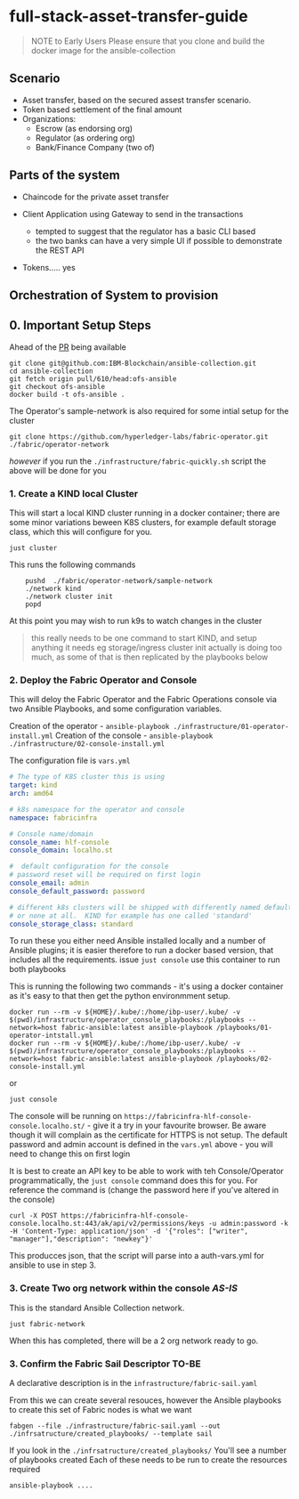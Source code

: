 # full-stack-asset-transfer-guide

> NOTE to Early Users Please ensure that you clone and build the docker image for the ansible-collection
## Scenario

- Asset transfer, based on the secured assest transfer scenario.
- Token based settlement of the final amount
- Organizations: 
    - Escrow (as endorsing org)
    - Regulator (as ordering org)
    - Bank/Finance Company (two of)




## Parts of the system

- Chaincode for the private asset transfer
- Client Application using Gateway to send in the transactions
    - tempted to suggest that the regulator has a basic CLI based 
    - the two banks can have a very simple UI if possible to demonstrate the REST API

- Tokens..... yes

## Orchestration of System to provision

## 0. Important Setup Steps 

Ahead of the [PR](https://github.com/IBM-Blockchain/ansible-collection/pull/610/files) being available

```
git clone git@github.com:IBM-Blockchain/ansible-collection.git
cd ansible-collection
git fetch origin pull/610/head:ofs-ansible
git checkout ofs-ansible
docker build -t ofs-ansible .
```

The Operator's sample-network is also required for some intial setup for the cluster
```
git clone https://github.com/hyperledger-labs/fabric-operator.git ./fabric/operator-network
```

_however_ if you run the `./infrastructure/fabric-quickly.sh` script the above will be done for you

### 1. Create a KIND local Cluster

This will start a local KIND cluster running in a docker container; there are some minor variations beween K8S clusters, for example default storage class, which this will configure for you.

```shell
just cluster
```

This runs the following commands

```shell
    pushd  ./fabric/operator-network/sample-network
    ./network kind
    ./network cluster init
    popd
```
At this point you may wish to run k9s to watch changes in the cluster

> this really needs to be one command to start KIND, and setup anything it needs eg storage/ingress
> cluster init actually is doing too much, as some of that is then replicated by the playbooks below

### 2. Deploy the Fabric Operator and Console

This will deloy the Fabric Operator and the Fabric Operations console via two Ansible Playbooks, and some configuration variables. 


Creation of the operator - `ansible-playbook ./infrastructure/01-operator-install.yml`
Creation of the console - `ansible-playbook ./infrastructure/02-console-install.yml`

The configuration file is `vars.yml`

```yaml
# The type of K8S cluster this is using
target: kind
arch: amd64

# k8s namespace for the operator and console
namespace: fabricinfra

# Console name/domain
console_name: hlf-console
console_domain: localho.st

#  default configuration for the console
# password reset will be required on first login
console_email: admin
console_default_password: password

# different k8s clusters will be shipped with differently named default storage providers
# or none at all.  KIND for example has one called 'standard'
console_storage_class: standard
```

To run these you either need Ansible installed locally and a number of Ansible plugins; it is easier therefore to run a docker based version, that includes all the requirements. issue `just console` use this container to run both playbooks

This is running the following two commands - it's using a docker container as it's easy to that then get the python environmment setup.

```
docker run --rm -v ${HOME}/.kube/:/home/ibp-user/.kube/ -v $(pwd)/infrastructure/operator_console_playbooks:/playbooks --network=host fabric-ansible:latest ansible-playbook /playbooks/01-operator-intstall.yml    
docker run --rm -v ${HOME}/.kube/:/home/ibp-user/.kube/ -v $(pwd)/infrastructure/operator_console_playbooks:/playbooks --network=host fabric-ansible:latest ansible-playbook /playbooks/02-console-install.yml
```

or

```shell
just console  
```

The console will be running on `https://fabricinfra-hlf-console-console.localho.st/` - give it a try in your favourite browser. Be aware though it will complain as the certificate for HTTPS is not setup.
The default password and admin account is defined in the `vars.yml` above - you will need to change this on first login

It is best to create an API key to be able to work with teh Console/Operator programmatically, the `just console` command does this for you. For reference the command is (change the password here if you've altered in the console)

```
curl -X POST https://fabricinfra-hlf-console-console.localho.st:443/ak/api/v2/permissions/keys -u admin:password -k -H 'Content-Type: application/json' -d '{"roles": ["writer", "manager"],"description": "newkey"}'
```


This producces json, that the script will parse into a auth-vars.yml for ansible to use in step 3.


### 3. Create Two org network within the console  *AS-IS*

This is the standard Ansible Collection network.

```
just fabric-network
```

When this has completed, there will be a 2 org network ready to go. 

### 3. Confirm the Fabric Sail Descriptor   **TO-BE**

A declarative description is in the `infrastructure/fabric-sail.yaml`

From this we can create several resouces, however the Ansible playbooks to create this set of Fabric nodes is what we want

```
fabgen --file ./infrastructure/fabric-sail.yaml --out ./infrsatructure/created_playbooks/ --template sail
```

If you look in the `./infrsatructure/created_playbooks/` You'll see a number of playbooks created
Each of these needs to be run to create the resources required

```bash
ansible-playbook ....
```

